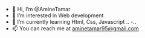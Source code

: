 - 👋 Hi, I’m @AmineTamar
- 👀 I’m interested in Web development 
- 🌱 I’m currently learning Html, Css, Javascript ..
-..
- 📫 You can reach me at aminetamar95@gmail.com

<!---
AmineTamar/AmineTamar is a ✨ special ✨ repository because its `README.md` (this file) appears on your GitHub profile.
You can click the Preview link to take a look at your changes.
--->
